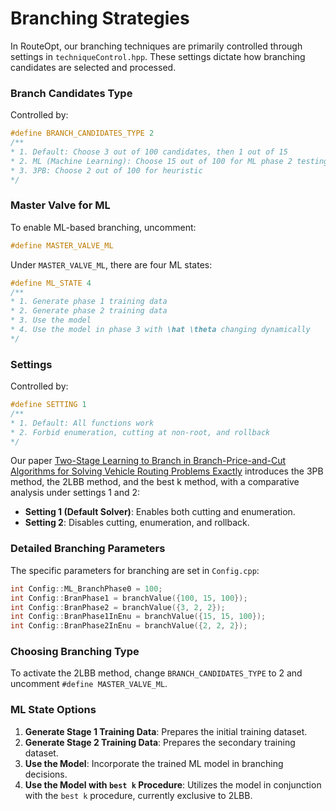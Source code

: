 # Branching Strategies

In RouteOpt, our branching techniques are primarily controlled through settings in `techniqueControl.hpp`. These
settings dictate how branching candidates are selected and processed.

### Branch Candidates Type

Controlled by:

```cpp
#define BRANCH_CANDIDATES_TYPE 2
/**
* 1. Default: Choose 3 out of 100 candidates, then 1 out of 15
* 2. ML (Machine Learning): Choose 15 out of 100 for ML phase 2 testing, then 2 for heuristic
* 3. 3PB: Choose 2 out of 100 for heuristic
*/
```

### Master Valve for ML

To enable ML-based branching, uncomment:

```cpp
#define MASTER_VALVE_ML
```

Under `MASTER_VALVE_ML`, there are four ML states:

```cpp
#define ML_STATE 4
/**
* 1. Generate phase 1 training data
* 2. Generate phase 2 training data
* 3. Use the model
* 4. Use the model in phase 3 with \hat \theta changing dynamically
*/
```

### Settings

Controlled by:

```cpp
#define SETTING 1
/**
* 1. Default: All functions work
* 2. Forbid enumeration, cutting at non-root, and rollback
*/
```

Our
paper [Two-Stage Learning to Branch in Branch-Price-and-Cut Algorithms for Solving Vehicle Routing Problems Exactly](https://www.researchgate.net/publication/374553305_Two-Stage_Learning_to_Branch_in_Branch-Price-and-Cut_Algorithms_for_Solving_Vehicle_Routing_Problems_Exactly)
introduces the 3PB method, the 2LBB method, and the best k method, with a comparative analysis under settings 1 and 2:

- **Setting 1 (Default Solver)**: Enables both cutting and enumeration.
- **Setting 2**: Disables cutting, enumeration, and rollback.

### Detailed Branching Parameters

The specific parameters for branching are set in `Config.cpp`:

```cpp
int Config::ML_BranchPhase0 = 100;
int Config::BranPhase1 = branchValue({100, 15, 100});
int Config::BranPhase2 = branchValue({3, 2, 2});
int Config::BranPhase1InEnu = branchValue({15, 15, 100});
int Config::BranPhase2InEnu = branchValue({2, 2, 2});
```

### Choosing Branching Type

To activate the 2LBB method, change `BRANCH_CANDIDATES_TYPE` to 2 and uncomment `#define MASTER_VALVE_ML`.

### ML State Options

1. **Generate Stage 1 Training Data**: Prepares the initial training dataset.
2. **Generate Stage 2 Training Data**: Prepares the secondary training dataset.
3. **Use the Model**: Incorporate the trained ML model in branching decisions.
4. **Use the Model with ``best k`` Procedure**: Utilizes the model in conjunction with the ``best k`` procedure, currently
   exclusive to 2LBB.
